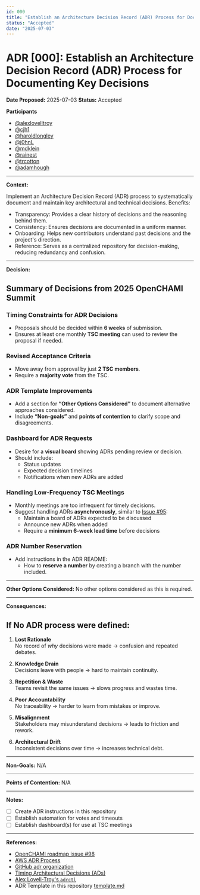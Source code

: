 ```yaml
---
id: 000
title: "Establish an Architecture Decision Record (ADR) Process for Documenting Key Decisions"
status: "Accepted"
date: "2025-07-03"
---
```


# ADR [000]: Establish an Architecture Decision Record (ADR) Process for Documenting Key Decisions

**Date Proposed:** 2025-07-03
**Status:** Accepted

**Participants**
- [@alexlovelltroy](https://github.com/alexlovelltroy)  
- [@cjh1](https://github.com/cjh1)  
- [@haroldlongley](https://github.com/haroldlongley)  
- [@j0hnL](https://github.com/j0hnL)  
- [@mdklein](https://github.com/mdklein)  
- [@rainest](https://github.com/rainest)  
- [@trcotton](https://github.com/trcotton)
- [@adamhough](https://github.com/adamhough)

---

**Context:**

Implement an Architecture Decision Record (ADR) process to systematically document and maintain key architectural and technical decisions.
Benefits:

- Transparency: Provides a clear history of decisions and the reasoning behind them.
- Consistency: Ensures decisions are documented in a uniform manner.
- Onboarding: Helps new contributors understand past decisions and the project's direction.
- Reference: Serves as a centralized repository for decision-making, reducing redundancy and confusion.

---

**Decision:**

## Summary of Decisions from 2025 OpenCHAMI Summit

### Timing Constraints for ADR Decisions
- Proposals should be decided within **6 weeks** of submission.
- Ensures at least one monthly **TSC meeting** can used to review the proposal if needed.

### Revised Acceptance Criteria
- Move away from approval by just **2 TSC members**.
- Require a **majority vote** from the TSC.

### ADR Template Improvements
- Add a section for **“Other Options Considered”** to document alternative approaches considered.
- Include **“Non-goals”** and **points of contention** to clarify scope and disagreements.

### Dashboard for ADR Requests
- Desire for a **visual board** showing ADRs pending review or decision.
- Should include:
  - Status updates
  - Expected decision timelines
  - Notifications when new ADRs are added

### Handling Low-Frequency TSC Meetings
- Monthly meetings are too infrequent for timely decisions.
- Suggest handling ADRs **asynchronously**, similar to [Issue #95](https://github.com/OpenCHAMI/):
  - Maintain a board of ADRs expected to be discussed
  - Announce new ADRs when added
  - Require a **minimum 6-week lead time** before decisions

### ADR Number Reservation
- Add instructions in the ADR README:
  - How to **reserve a number** by creating a branch with the number included.

---

**Other Options Considered:**
No other options considered as this is required.

---

**Consequences:**
## If No ADR process were defined:

1. **Lost Rationale**  
   No record of *why* decisions were made → confusion and repeated debates.

2. **Knowledge Drain**  
   Decisions leave with people → hard to maintain continuity.

3. **Repetition & Waste**  
   Teams revisit the same issues → slows progress and wastes time.

4. **Poor Accountability**  
   No traceability → harder to learn from mistakes or improve.

5. **Misalignment**  
   Stakeholders may misunderstand decisions → leads to friction and rework.

6. **Architectural Drift**  
   Inconsistent decisions over time → increases technical debt.

---

**Non-Goals:**
N/A

---

**Points of Contention:**
N/A

---

**Notes:**

 - [ ] Create ADR instructions in this repository
 - [ ] Establish automation for votes and timeouts
 - [ ] Establish dashboard(s) for use at TSC meetings

---

**References:**
- [OpenCHAMI roadmap issue #98](https://github.com/OpenCHAMI/roadmap/issues/98)
- [AWS ADR Process](https://docs.aws.amazon.com/prescriptive-guidance/latest/architectural-decision-records/adr-process.html)
- [GitHub adr organization](https://adr.github.io/)
- [Timing Architectural Decisions (ADs)](https://ozimmer.ch/assets/presos/ZIO-ITARCKeynoteTADv101p.pdf)
- [Alex Lovell-Troy's `adrctl`](https://github.com/alexlovelltroy/adrctl)
- ADR Template in this repository [template.md](/adr/template.md)